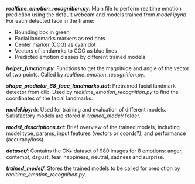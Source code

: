 
***realtime_emotion_recognition.py***: Main file to perform realtime emotion prediction using the default webcam and models trained from *model.ipynb*. For each detected face in the frame:
  - Bounding box in green
  - Facial landmarks markers as red dots
  - Center marker (COG) as cyan dot
  - Vectors of landamrks to COG as blue lines
  - Predicted emotion classes by different trained models

***helper_function.py***: Functions to get the magnitude and angle of the vector of two points. Called by *realtime_emotion_recognition.py*.

***shape_predictor_68_face_landmarks.dat***: Pretrained facial landmark detector from dlib. Used by *realtime_emotion_recognition.py* to find the coordinates of the facial landmarks.

***model.ipynb***: Used for training and evaluation of different models. Satisfactory models are stored in *trained_model/* folder.

***model_descriptions.txt***: Brief overview of the trained models, including model type, params, input features (vectors or coords?), and performance (accuracy/loss).

***dataset/***: Contains the CK+ dataset of 980 images for 8 emotions: anger, contempt, dsgust, fear, happiness, neutral, sadness and surprise.

***trained_model/***: Stores the trained models to be called for prediction by *realtime_emotion_recognition.py*.
